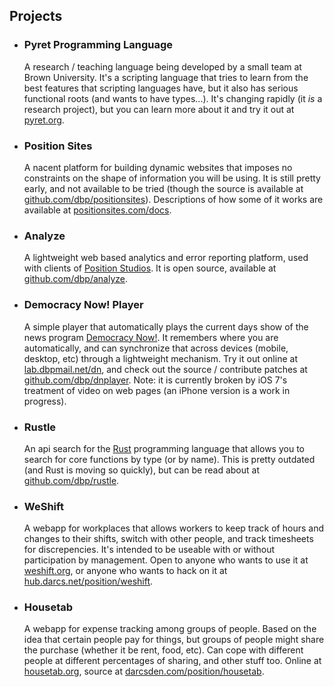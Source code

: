 ## Projects

* ### Pyret Programming Language
  A research / teaching language being developed by a small team at Brown University. It's a scripting language that tries to learn from the best features that scripting languages have, but it also has serious functional roots (and wants to have types...). It's changing rapidly (it _is_ a research project), but you can learn more about it and try it out at [pyret.org](http://www.pyret.org).


* ### Position Sites
  A nacent platform for building dynamic websites that imposes no constraints on the shape of information you will be using. It is still pretty early, and not available to be tried (though the source is available at [github.com/dbp/positionsites](https://github.com/dbp/positionsites)). Descriptions of how some of it works are available at [positionsites.com/docs](http://positionsites.com/docs).


* ### Analyze
  A lightweight web based analytics and error reporting platform, used with clients of [Position Studios](http://positionstudios.com). It is open source, available at [github.com/dbp/analyze](http://github.com/dbp/analyze).


* ### Democracy Now! Player
  A simple player that automatically plays the current days show of the news program [Democracy Now!](http://democracynow.org). It remembers where you are automatically, and can synchronize that across devices (mobile, desktop, etc) through a lightweight mechanism. Try it out online at [lab.dbpmail.net/dn](http://lab.dbpmail.net/dn/), and check out the source / contribute patches at [github.com/dbp/dnplayer](https://github.com/dbp/dnplayer). Note: it is currently broken by iOS 7's treatment of video on web pages (an iPhone version is a work in progress).


* ### Rustle
  An api search for the [Rust](http://rust-lang.org) programming language that allows you to search for core functions by type (or by name). This is pretty outdated (and Rust is moving so quickly), but can be   read about at [github.com/dbp/rustle](http://github.com/dbp/rustle).


* ### WeShift
  A webapp for workplaces that allows workers to keep track of hours and changes to their shifts, switch with other people, and track timesheets for discrepencies. It's intended to be useable with or without participation by management. Open to anyone who wants to use it at [weshift.org](http://weshift.org), or anyone who wants to hack on it at [hub.darcs.net/position/weshift](http://hub.darcs.net/position/weshift).

* ### Housetab
  A webapp for expense tracking among groups of people. Based on the idea that certain people pay for things, but groups of people might share the purchase (whether it be rent, food, etc). Can cope with different people at different percentages of sharing, and other stuff too. Online at [housetab.org](http://housetab.org), source at [darcsden.com/position/housetab](http://darcsden.com/position/housetab).
  <br><br>

